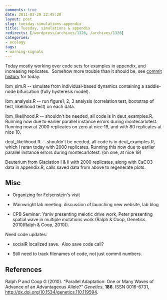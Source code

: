 ```yaml
---
comments: true
date: 2011-03-29 22:45:28
layout: post
slug: tuesday-simulations-appendix
title: Tuesday, simulations & appendix
redirects: [/wordpress/archives/1326, /archives/1326]
categories:
- ecology
tags:
- warning-signals
---
```


Today mostly working over code sets for examples in appendix, and increasing replicates.  Somehow more trouble than it should be, see [commit history](https://github.com/cboettig/structured-populations/commits/) for today.

ibm_sim.R -- simulate from individual-based dynamics containing a saddle-node bifurcation (fully hysteresis model).

ibm_analysis.R -- run figure1, 2, 3 analysis (correlation test, bootstrap of test, likelihood test) on each data.

ibm_likelihood.R -- shouldn't be needed, all code is in deut_examples.R.  Running now due to earlier parallel instance errors during montecarlotest.  Running now at 2000 replicates on zero at nice 19, and with 80 replicates at nice 10.

deut_likelihood.R -- shouldn't be needed, all code is in deut_examples.R, which I reran today with 2000 replicates. Running this now due to earlier parallel instance errors during montecarlotest. (on one, at nice 19)

Deuterium from Glaciation I & II with 2000 replicates, along with CaCO3 data in appendix.R, calls saved data from above to regenerate plots.




## Misc





	
  * Organizing for Felsenstein's visit

	
  * Wainwright lab meeting: discussion of launching new website, lab blog

	
  * CPB Seminar: Yaniv presenting meiotic drive work, Peter presenting spatial wave in multiple mutations work (Ralph & Coop, Genetics 2010(Ralph & Coop, 2010)).


Need code updates:

	
  * socialR localized save.  Also save code call?

	
  * Still need to track filenames of code, not just commit numbers.


## References

<p>Ralph P and Coop G (2010).
&ldquo;Parallel Adaptation: One or Many Waves of Advance of an Advantageous Allele?&rdquo;
<EM>Genetics</EM>, <B>186</B>.
ISSN 0016-6731, <a href="http://dx.doi.org/10.1534/genetics.110.119594">http://dx.doi.org/10.1534/genetics.110.119594</a>.
